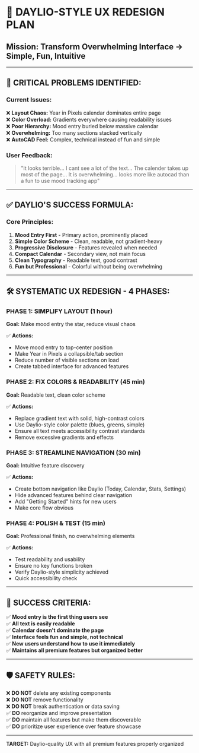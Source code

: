 # 🎯 DAYLIO-STYLE UX REDESIGN PLAN
## Mission: Transform Overwhelming Interface → Simple, Fun, Intuitive

---

## 🚨 CRITICAL PROBLEMS IDENTIFIED:

### **Current Issues:**
❌ **Layout Chaos:** Year in Pixels calendar dominates entire page  
❌ **Color Overload:** Gradients everywhere causing readability issues  
❌ **Poor Hierarchy:** Mood entry buried below massive calendar  
❌ **Overwhelming:** Too many sections stacked vertically  
❌ **AutoCAD Feel:** Complex, technical instead of fun and simple  

### **User Feedback:**
> "It looks terrible... I cant see a lot of the text... The calender takes up most of the page... It is overwhelming... looks more like autocad than a fun to use mood tracking app"

---

## ✅ DAYLIO'S SUCCESS FORMULA:

### **Core Principles:**
1. **Mood Entry First** - Primary action, prominently placed
2. **Simple Color Scheme** - Clean, readable, not gradient-heavy
3. **Progressive Disclosure** - Features revealed when needed
4. **Compact Calendar** - Secondary view, not main focus
5. **Clean Typography** - Readable text, good contrast
6. **Fun but Professional** - Colorful without being overwhelming

---

## 🛠️ SYSTEMATIC UX REDESIGN - 4 PHASES:

### **PHASE 1: SIMPLIFY LAYOUT (1 hour)**
**Goal:** Make mood entry the star, reduce visual chaos

✅ **Actions:**
- Move mood entry to top-center position
- Make Year in Pixels a collapsible/tab section
- Reduce number of visible sections on load
- Create tabbed interface for advanced features

### **PHASE 2: FIX COLORS & READABILITY (45 min)**
**Goal:** Readable text, clean color scheme

✅ **Actions:**
- Replace gradient text with solid, high-contrast colors
- Use Daylio-style color palette (blues, greens, simple)
- Ensure all text meets accessibility contrast standards
- Remove excessive gradients and effects

### **PHASE 3: STREAMLINE NAVIGATION (30 min)**
**Goal:** Intuitive feature discovery

✅ **Actions:**
- Create bottom navigation like Daylio (Today, Calendar, Stats, Settings)
- Hide advanced features behind clear navigation
- Add "Getting Started" hints for new users
- Make core flow obvious

### **PHASE 4: POLISH & TEST (15 min)**
**Goal:** Professional finish, no overwhelming elements

✅ **Actions:**
- Test readability and usability
- Ensure no key functions broken
- Verify Daylio-style simplicity achieved
- Quick accessibility check

---

## 🎯 SUCCESS CRITERIA:

✅ **Mood entry is the first thing users see**  
✅ **All text is easily readable**  
✅ **Calendar doesn't dominate the page**  
✅ **Interface feels fun and simple, not technical**  
✅ **New users understand how to use it immediately**  
✅ **Maintains all premium features but organized better**  

---

## 🛡️ SAFETY RULES:

❌ **DO NOT** delete any existing components  
❌ **DO NOT** remove functionality  
❌ **DO NOT** break authentication or data saving  
✅ **DO** reorganize and improve presentation  
✅ **DO** maintain all features but make them discoverable  
✅ **DO** prioritize user experience over feature showcase  

---

**TARGET:** Daylio-quality UX with all premium features properly organized


